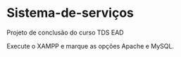 # Sistema-de-serviços
Projeto de conclusão do curso TDS EAD


Execute o XAMPP e marque as opções Apache e MySQL.
